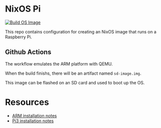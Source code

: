 # NixOS Pi

[![Build OS Image](https://github.com/davegallant/nixos-pi/actions/workflows/build-sd-image.yaml/badge.svg)](https://github.com/davegallant/nixos-pi/actions/workflows/build-sd-image.yaml)

This repo contains configuration for creating an NixOS image that runs on a Raspberry Pi.

## Github Actions

The workflow emulates the ARM platform with QEMU.

When the build finishs, there will be an artifact named `sd-image.img`.

This image can be flashed on an SD card and used to boot up the OS.

# Resources

- [ARM installation notes](https://nixos.wiki/wiki/NixOS_on_ARM#Installation)
- [Pi3 installation notes](https://nixos.wiki/wiki/NixOS_on_ARM/Raspberry_Pi_3#Board-specific_installation_notes)

